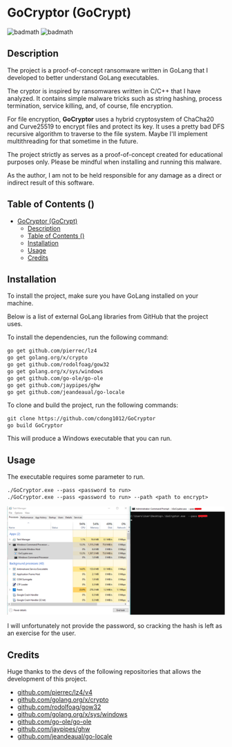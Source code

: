 # GoCryptor (GoCrypt) 

![badmath](https://img.shields.io/badge/Go-v1.17-blue) ![badmath](https://img.shields.io/github/license/cdong1012/GoCryptor)

## Description

The project is a proof-of-concept ransomware written in GoLang that I developed to better understand GoLang executables.

The cryptor is inspired by ransomwares written in C/C++ that I have analyzed. It contains simple malware tricks such as string hashing, process termination, service killing, and, of course, file encryption.

For file encryption, **GoCryptor** uses a hybrid cryptosystem of ChaCha20 and Curve25519 to encrypt files and protect its key. It uses a pretty bad DFS recursive algorithm to traverse to the file system. Maybe I'll implement multithreading for that sometime in the future.

The project strictly as serves as a proof-of-concept created for educational purposes only. Please be mindful when installing and running this malware.

As the author, I am not to be held responsible for any damage as a direct or indirect result of this software.

## Table of Contents ()

- [GoCryptor (GoCrypt)](#gocryptor-gocrypt)
  - [Description](#description)
  - [Table of Contents ()](#table-of-contents-)
  - [Installation](#installation)
  - [Usage](#usage)
  - [Credits](#credits)

## Installation

To install the project, make sure you have GoLang installed on your machine.

Below is a list of external GoLang libraries from GitHub that the project uses.

To install the dependencies, run the following command:

```
go get github.com/pierrec/lz4
go get golang.org/x/crypto
go get github.com/rodolfoag/gow32
go get golang.org/x/sys/windows
go get github.com/go-ole/go-ole
go get github.com/jaypipes/ghw
go get github.com/jeandeaual/go-locale
```

To clone and build the project, run the following commands:

```
git clone https://github.com/cdong1012/GoCryptor
go build GoCryptor
```

This will produce a Windows executable that you can run.

## Usage

The executable requires some parameter to run.

```
./GoCryptor.exe --pass <password to run>
./GoCryptor.exe --pass <password to run> --path <path to encrypt>
```

![alt text](assets/images/Usage.PNG)

I will unfortunately not provide the password, so cracking the hash is left as an exercise for the user.

## Credits

Huge thanks to the devs of the following repositories that allows the development of this project.

- [github.com/pierrec/lz4/v4](https://github.com/pierrec/lz4)
- [github.com/golang.org/x/crypto](https://github.com/golang/crypto)
- [github.com/rodolfoag/gow32](https://github.com/rodolfoag/gow32)
- [github.com/golang.org/x/sys/windows](https://github.com/golang/sys/tree/master/windows)
- [github.com/go-ole/go-ole](https://github.com/go-ole/go-ole)
- [github.com/jaypipes/ghw](https://github.com/jaypipes/ghw)
- [github.com/jeandeaual/go-locale](https://github.com/jeandeaual/go-locale)
